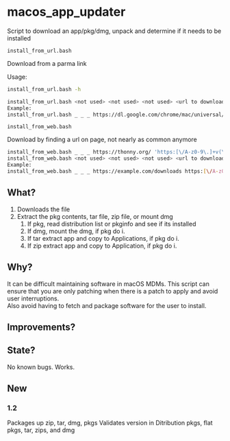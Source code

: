 # macos_app_updater

Script to download an app/pkg/dmg, unpack and determine if it needs to be installed

```install_from_url.bash```

Download from a parma link

Usage:

```bash
install_from_url.bash -h

install_from_url.bash <not used> <not used> <not used> <url to download> <optional: install type dmg,pkg,zip,tar>
Example:
install_from_url.bash _ _ _ https://dl.google.com/chrome/mac/universal/stable/GGRO/googlechrome.dmg
```

```install_from_web.bash```

Download by finding a url on page, not nearly as common anymore

```bash
install_from_web.bash _ _ _ https://thonny.org/ 'https:[\/A-z0-9\.]+v(\d+\.)+\d+\/thonny-(\d\.)+pkg' -h
install_from_web.bash <not used> <not used> <not used> <url to download> <regex> <optional: install type dmg,pkg,zip,tar>
Example:
install_from_web.bash _ _ _ https://example.com/downloads https:[\/A-z0-9\.]+v(\d+\.)+\d+\/myapp-(\d\.)+pkg
```

## What?

1. Downloads the file
2. Extract the pkg contents, tar file, zip file, or mount dmg
    1. If pkg, read distribution list or pkginfo and see if its installed
    2. If dmg, mount the dmg, if pkg do i.
    3. If tar extract app and copy to Applications, if pkg do i.
    4. If zip extract app and copy to Application, if pkg do i.

## Why?

It can be difficult maintaining software in macOS MDMs. This script can ensure that you are only patching when there is
a patch to apply and avoid user interruptions.\
Also avoid having to fetch and package software for the user to install.

## Improvements?



## State?

No known bugs. Works.

## New

### 1.2

Packages up zip, tar, dmg, pkgs Validates version in Ditribution pkgs, flat pkgs, tar, zips, and dmg